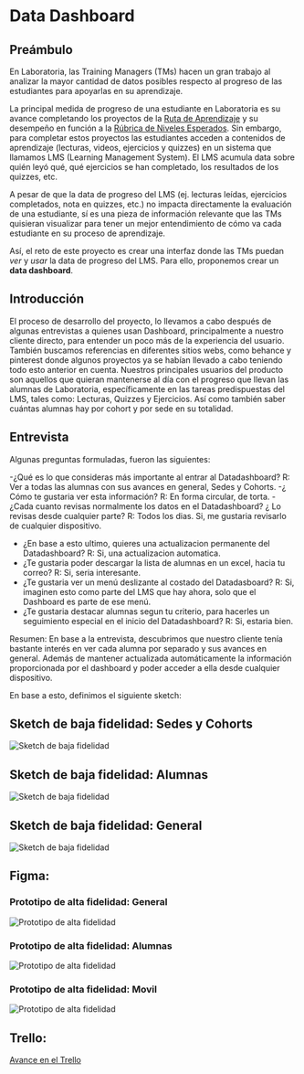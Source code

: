 # Data Dashboard

## Preámbulo
En Laboratoria, las Training Managers (TMs) hacen un gran trabajo al analizar la
mayor cantidad de datos posibles respecto al progreso de las estudiantes para
apoyarlas en su aprendizaje.

La principal medida de progreso de una estudiante en Laboratoria es su avance
completando los proyectos de la [Ruta de Aprendizaje](https://docs.google.com/spreadsheets/d/1AoXQjZnZ5MTPwJPNEGDyvn5vksiOUoPr932TjAldTE4/edit#gid=536983970)
y su desempeño en función a la [Rúbrica de Niveles Esperados](https://docs.google.com/spreadsheets/d/e/2PACX-1vSkQy1waRpQ-16sn7VogiDTy-Fz5e7OSZSYUCiHC_bkLAKYewr4L8pWJ_BG210PeULe-TjLScNQQT_x/pubhtml).
Sin embargo, para completar estos proyectos las estudiantes acceden a contenidos
de aprendizaje (lecturas, videos, ejercicios y quizzes) en un sistema que
llamamos LMS (Learning Management System). El LMS acumula data sobre quién
leyó qué, qué ejercicios se han completado, los resultados de los quizzes, etc.

A pesar de que la data de progreso del LMS (ej. lecturas leídas, ejercicios
  completados, nota en quizzes, etc.) no impacta directamente la evaluación de
  una estudiante, sí es una pieza de información relevante que las TMs
  quisieran visualizar para tener un mejor entendimiento de cómo va cada
  estudiante en su proceso de aprendizaje.

Así, el reto de este proyecto es crear una interfaz donde las TMs puedan
_ver_ y _usar_ la data de progreso del LMS. Para ello, proponemos crear un
**data dashboard**.

## Introducción  

El proceso de desarrollo del proyecto, lo llevamos a cabo después de algunas entrevistas a quienes usan Dashboard, principalmente a nuestro cliente directo, para entender un poco más de la experiencia del usuario. También buscamos referencias en diferentes sitios webs, como behance y pinterest donde algunos proyectos ya se habían llevado a cabo teniendo todo esto anterior en cuenta. 
Nuestros principales usuarios del producto son aquellos que quieran mantenerse al día con el progreso que llevan las alumnas de Laboratoria, específicamente en las tareas predispuestas del LMS, tales como: Lecturas, Quizzes y Ejercicios. Así como también saber cuántas alumnas hay por cohort y por sede en su totalidad.

## Entrevista
Algunas preguntas formuladas, fueron las siguientes:

-¿Qué es lo que consideras más importante al entrar al Datadashboard?
R: Ver a todas las alumnas con sus avances en general, Sedes y Cohorts.
-¿ Cómo te gustaria ver esta información?
R: En forma circular, de torta. 
-¿Cada cuanto revisas normalmente los datos en el Datadashboard? ¿ Lo revisas desde cualquier parte?
R: Todos los dias. Si, me gustaria revisarlo de cualquier dispositivo.
- ¿En base a esto ultimo, quieres una actualizacion permanente del Datadashboard?
R: Si, una actualizacion automatica.
- ¿Te gustaria poder descargar la lista de alumnas en un excel, hacia tu correo?
R: Si, seria interesante.
- ¿Te gustaria ver un menú deslizante al costado del Datadasboard?
R: Si, imaginen esto como parte del LMS que hay ahora, solo que el Dashboard es parte de ese menú.
- ¿Te gustaria destacar alumnas segun tu criterio, para hacerles un seguimiento especial en el inicio del Datadashboard?
R: Si, estaria bien.

Resumen: 
En base a la entrevista, descubrimos que nuestro cliente tenía bastante interés en ver cada alumna por separado y sus avances en general. Además de mantener actualizada automáticamente la información proporcionada por el dashboard y poder acceder a ella desde cualquier dispositivo. 

En base a esto, definimos el siguiente sketch:
 
## Sketch de baja fidelidad: Sedes y Cohorts

![Sketch de baja fidelidad](https://raw.githubusercontent.com/valerianotvalentina/scl-2018-05-bc-core-pm-datadashboard/master/Imagenes/Sedes_y_cohortsBF.jpg)


## Sketch de baja fidelidad: Alumnas
![Sketch de baja fidelidad](https://raw.githubusercontent.com/valerianotvalentina/scl-2018-05-bc-core-pm-datadashboard/master/Imagenes/Alumnabf.jpg)

## Sketch de baja fidelidad: General
![Sketch de baja fidelidad](https://raw.githubusercontent.com/valerianotvalentina/scl-2018-05-bc-core-pm-datadashboard/master/Imagenes/GeneralBF.jpeg)


## Figma: 

### Prototipo de alta fidelidad: General

![Prototipo de alta fidelidad](https://github.com/valerianotvalentina/scl-2018-05-bc-core-pm-datadashboard/blob/master/Imagenes/Figma_DDGeneral.png?raw=true)

### Prototipo de alta fidelidad: Alumnas

![Prototipo de alta fidelidad](https://github.com/valerianotvalentina/scl-2018-05-bc-core-pm-datadashboard/blob/master/Imagenes/Figma_DDAlumna.png?raw=true)

### Prototipo de alta fidelidad: Movil

![Prototipo de alta fidelidad](https://github.com/valerianotvalentina/scl-2018-05-bc-core-pm-datadashboard/blob/master/Imagenes/Figma_DDMovil.png?raw=true)


## Trello:

[Avance en el Trello](https://trello.com/b/GhQl9vS4/data-dashboard)
